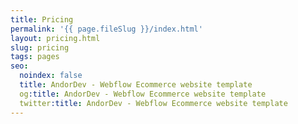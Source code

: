 ```yaml
---
title: Pricing
permalink: '{{ page.fileSlug }}/index.html'
layout: pricing.html
slug: pricing
tags: pages
seo:
  noindex: false
  title: AndorDev - Webflow Ecommerce website template
  og:title: AndorDev - Webflow Ecommerce website template
  twitter:title: AndorDev - Webflow Ecommerce website template
---
```



